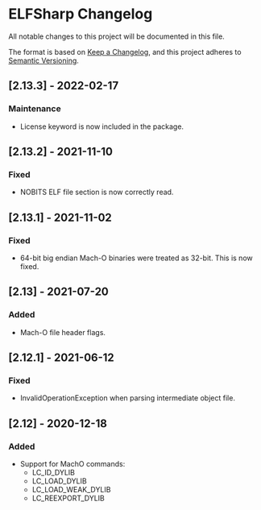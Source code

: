 # ELFSharp Changelog

All notable changes to this project will be documented in this file.

The format is based on [Keep a Changelog](https://keepachangelog.com/en/1.0.0/),
and this project adheres to [Semantic Versioning](https://semver.org/spec/v2.0.0.html).

## [2.13.3] - 2022-02-17
### Maintenance
- License keyword is now included in the package.

## [2.13.2] - 2021-11-10
### Fixed
- NOBITS ELF file section is now correctly read.

## [2.13.1] - 2021-11-02
### Fixed
- 64-bit big endian Mach-O binaries were treated as 32-bit. This is now fixed.

## [2.13] - 2021-07-20
### Added
- Mach-O file header flags.

## [2.12.1] - 2021-06-12
### Fixed
- InvalidOperationException when parsing intermediate object file.

## [2.12] - 2020-12-18
### Added
- Support for MachO commands:
  + LC_ID_DYLIB
  + LC_LOAD_DYLIB
  + LC_LOAD_WEAK_DYLIB
  + LC_REEXPORT_DYLIB
